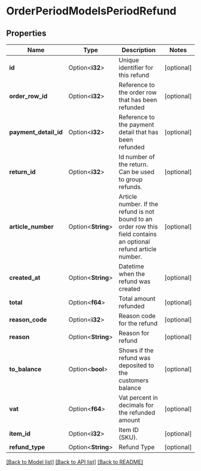 # OrderPeriodModelsPeriodRefund

## Properties

Name | Type | Description | Notes
------------ | ------------- | ------------- | -------------
**id** | Option<**i32**> | Unique identifier for this refund | [optional]
**order_row_id** | Option<**i32**> | Reference to the order row that has been refunded | [optional]
**payment_detail_id** | Option<**i32**> | Reference to the payment detail that has been refunded | [optional]
**return_id** | Option<**i32**> | Id number of the return. Can be used to group refunds. | [optional]
**article_number** | Option<**String**> | Article number. If the refund is not bound to an order row this field contains an optional refund article number. | [optional]
**created_at** | Option<**String**> | Datetime when the refund was created | [optional]
**total** | Option<**f64**> | Total amount refunded | [optional]
**reason_code** | Option<**i32**> | Reason code for the refund | [optional]
**reason** | Option<**String**> | Reason for refund | [optional]
**to_balance** | Option<**bool**> | Shows if the refund was deposited to the customers balance | [optional]
**vat** | Option<**f64**> | Vat percent in decimals for the refunded amount | [optional]
**item_id** | Option<**i32**> | Item ID (SKU). | [optional]
**refund_type** | Option<**String**> | Refund Type | [optional]

[[Back to Model list]](../README.md#documentation-for-models) [[Back to API list]](../README.md#documentation-for-api-endpoints) [[Back to README]](../README.md)


